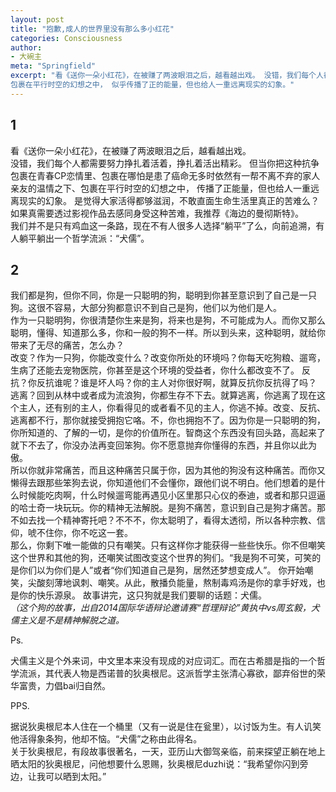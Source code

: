 ```yaml
---
layout: post
title: "抱歉,成人的世界里没有那么多小红花"
categories: Consciousness
author:
- 大碗主
meta: "Springfield"
excerpt: "看《送你一朵小红花》，在被赚了两波眼泪之后，越看越出戏。 没错，我们每个人都需要努力挣扎着活，挣扎着活出精彩。 但当你把这种抗争包裹在青春CP恋情里、包裹在哪怕是患了癌命无多时依然有一帮不离不弃的家人亲友的温情之下、  
包裹在平行时空的幻想之中， 似乎传播了正的能量，但也给人一重远离现实的幻象。"
---
```

  
## 1
看《送你一朵小红花》，在被赚了两波眼泪之后，越看越出戏。  
没错，我们每个人都需要努力挣扎着活着，挣扎着活出精彩。 但当你把这种抗争包裹在青春CP恋情里、包裹在哪怕是患了癌命无多时依然有一帮不离不弃的家人亲友的温情之下、包裹在平行时空的幻想之中， 传播了正能量，但也给人一重远离现实的幻象。 是觉得大家活得都够滋润，不敢直面生命生活里真正的苦难么？如果真需要透过影视作品去感同身受这种苦难，我推荐《海边的曼彻斯特》。  
我们并不是只有鸡血这一条路，现在不有人很多人选择“躺平”了么，向前追溯，有人躺平躺出一个哲学流派：“犬儒”。

## 2  
我们都是狗，但你不同，你是一只聪明的狗，聪明到你甚至意识到了自己是一只狗。这很不容易，大部分狗都意识不到自己是狗，他们以为他们是人。  
作为一只聪明狗，你很清楚你生来是狗，将来也是狗，不可能成为人。而你又那么聪明，懂得、知道那么多，你和一般的狗不一样。所以到头来，这种聪明，就给你带来了无尽的痛苦，怎么办？  
改变？作为一只狗，你能改变什么？改变你所处的环境吗？你每天吃狗粮、遛弯，生病了还能去宠物医院，你甚至是这个环境的受益者，你什么都改变不了。 反抗？你反抗谁呢？谁是坏人吗？你的主人对你很好啊，就算反抗你反抗得了吗？  
逃离？回到从林中或者成为流浪狗，你都生存不下去。就算逃离，你逃离了现在这个主人，还有别的主人，你看得见的或者看不见的主人，你逃不掉。改变、反抗、逃离都不行，那你就接受拥抱它咯。不，你也拥抱不了。因为你是一只聪明的狗，你所知道的、了解的一切，是你的价值所在。智商这个东西没有回头路，高起来了就下不去了，你没办法再变回笨狗。你不愿意抛弃你懂得的东西，并且你以此为傲。  
所以你就非常痛苦，而且这种痛苦只属于你，因为其他的狗没有这种痛苦。而你又懒得去跟那些笨狗去说，你知道他们不会懂你，跟他们说不明白。他们想着的是什么时候能吃肉啊，什么时候遛弯能再遇见小区里那只心仪的泰迪，或者和那只逗逼的哈士奇一块玩玩。你的精神无法解脱。是狗不痛苦，意识到自己是狗才痛苦。那不如去找一个精神寄托吧？不不不，你太聪明了，看得太透彻，所以各种宗教、信仰，唬不住你，你不吃这一套。   
那么，你剩下唯一能做的只有嘲笑。只有这样你才能获得一些些快乐。你不但嘲笑这个世界和其他的狗，还嘲笑试图改变这个世界的狗们。“我是狗不可笑，可笑的是你们以为你们是人”或者“你们知道自己是狗，居然还梦想变成人”。 
你开始嘲笑，尖酸刻薄地讽刺、嘲笑。从此，散播负能量，熬制毒鸡汤是你的拿手好戏，也是你的快乐源泉。 故事讲完，这只狗就是我们要聊的话题：犬儒。   
_（这个狗的故事，出自2014国际华语辩论邀请赛“哲理辩论”黄执中vs周玄毅，犬儒主义是不是精神解脱之道。_

Ps.

犬儒主义是个外来词，中文里本来没有现成的对应词汇。而在古希腊是指的一个哲学流派，其代表人物是西诺普的狄奥根尼。这派哲学主张清心寡欲，鄙弃俗世的荣华富贵，力倡bai归自然。

PPS. 
 
据说狄奥根尼本人住在一个桶里（又有一说是住在瓮里），以讨饭为生。有人讥笑他活得象条狗，他却不恼。“犬儒”之称由此得名。  
关于狄奥根尼，有段故事很著名，一天，亚历山大御驾亲临，前来探望正躺在地上晒太阳的狄奥根尼，问他想要什么恩赐，狄奥根尼duzhi说：“我希望你闪到旁边，让我可以晒到太阳。”




